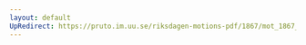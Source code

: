 ```yaml
---
layout: default
UpRedirect: https://pruto.im.uu.se/riksdagen-motions-pdf/1867/mot_1867__ak__100/mot_1867__ak__100-002.pdf
---
```


